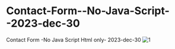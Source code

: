 # Contact-Form--No-Java-Script--2023-dec-30
Contact Form -No Java Script Html only- 2023-dec-30
![1](https://github.com/ravinath93/Contact-Form--No-Java-Script--2023-dec-30/assets/143611757/902a9e0a-bfeb-47f6-b194-c16f1b575602)

